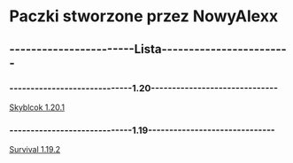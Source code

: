 <h1>Paczki stworzone przez NowyAlexx</h1>
<h2>-----------------------Lista------------------------</h2>
<h3>-----------------------------1.20------------------------------</h3>
<a href="https://github.com/NowyAlexx/darmowe-paczki/tree/main/1.20/skyblock">Skyblcok 1.20.1</a>
<h3>-----------------------------1.19------------------------------</h3>
<a href="https://github.com/NowyAlexx/darmowe-paczki/tree/main/1.19/survival">Survival 1.19.2</a>
